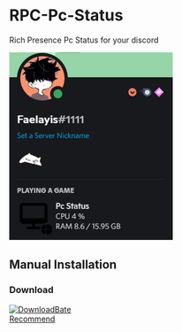 # RPC-Pc-Status
Rich Presence Pc Status for your discord<br>

![Previews](docs/img/Previews.gif)
## Manual Installation
### Download<br>
<!--
[![DownloadStable]][DownloadStablelink]
-->
[![DownloadBate]][Downloadlink]<br>
[Recommend](https://github.com/Faelayis/RPC-Pc-Status/releases/latest)<br>

[DownloadStable]: https://img.shields.io/badge/Stable-success?logo=SemanticWeb&style=for-the-badge
[DownloadStablelink]: #
[DownloadBate]: https://img.shields.io/badge/Bate-green?logo=HackTheBox&style=for-the-badge
[Downloadlink]: https://github.com/Faelayis/RPC-Pc-Status/releases/download/v0.1.2-beta/RPC-Pc-Status-Setup-0.1.2-beta.exe
